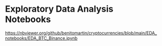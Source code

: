 # Exploratory Data Analysis Notebooks



https://nbviewer.org/github/benitomartin/cryptocurrencies/blob/main/EDA_notebooks/EDA_BTC_Binance.ipynb